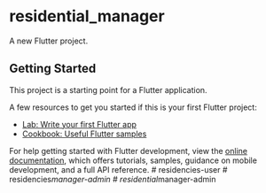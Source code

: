 # residential_manager

A new Flutter project.

## Getting Started

This project is a starting point for a Flutter application.

A few resources to get you started if this is your first Flutter project:

- [Lab: Write your first Flutter app](https://docs.flutter.dev/get-started/codelab)
- [Cookbook: Useful Flutter samples](https://docs.flutter.dev/cookbook)

For help getting started with Flutter development, view the
[online documentation](https://docs.flutter.dev/), which offers tutorials,
samples, guidance on mobile development, and a full API reference.
#   r e s i d e n c i e s - u s e r  
 #   r e s i d e n c i e s _ m a n a g e r - a d m i n  
 #   r e s i d e n t i a l _ m a n a g e r - a d m i n  
 